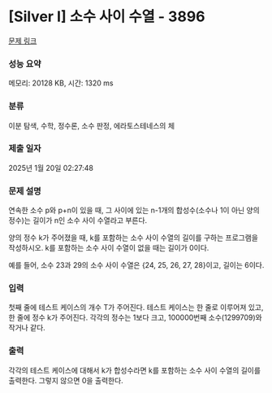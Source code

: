 # [Silver I] 소수 사이 수열 - 3896 

[문제 링크](https://www.acmicpc.net/problem/3896) 

### 성능 요약

메모리: 20128 KB, 시간: 1320 ms

### 분류

이분 탐색, 수학, 정수론, 소수 판정, 에라토스테네스의 체

### 제출 일자

2025년 1월 20일 02:27:48

### 문제 설명

<p>연속한 소수 p와 p+n이 있을 때, 그 사이에 있는 n-1개의 합성수(소수나 1이 아닌 양의 정수)는 길이가 n인 소수 사이 수열라고 부른다.</p>

<p>양의 정수 k가 주어졌을 때, k를 포함하는 소수 사이 수열의 길이를 구하는 프로그램을 작성하시오. k를 포함하는 소수 사이 수열이 없을 때는 길이가 0이다.</p>

<p>예를 들어, 소수 23과 29의 소수 사이 수열은 {24, 25, 26, 27, 28}이고, 길이는 6이다.</p>

### 입력 

 <p>첫째 줄에 테스트 케이스의 개수 T가 주어진다. 테스트 케이스는 한 줄로 이루어져 있고, 한 줄에 정수 k가 주어진다. 각각의 정수는 1보다 크고, 100000번째 소수(1299709)와 작거나 같다.</p>

### 출력 

 <p>각각의 테스트 케이스에 대해서 k가 합성수라면 k를 포함하는 소수 사이 수열의 길이를 출력한다. 그렇지 않으면 0을 출력한다.</p>

